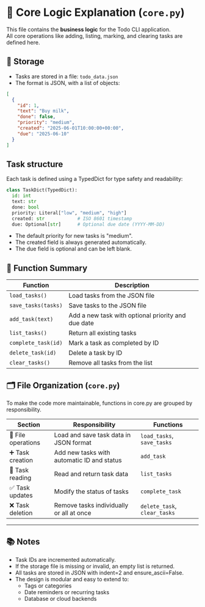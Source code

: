 # 🧠 Core Logic Explanation (`core.py`)

This file contains the **business logic** for the Todo CLI application.  
All core operations like adding, listing, marking, and clearing tasks are defined here.

## 📄 Storage

- Tasks are stored in a file: `todo_data.json`
- The format is JSON, with a list of objects:

```json
[
  {
    "id": 1,
    "text": "Buy milk",
    "done": false,
    "priority": "medium",
    "created": "2025-06-01T10:00:00+00:00",
    "due": "2025-06-10"
  }
]
```

## Task structure

Each task is defined using a TypedDict for type safety and readability:

```python
class TaskDict(TypedDict):
  id: int
  text: str
  done: bool
  priority: Literal["low", "medium", "high"]
  created: str            # ISO 8601 timestamp
  due: Optional[str]      # Optional due date (YYYY-MM-DD)
```

- The default priority for new tasks is "medium".
- The created field is always generated automatically.
- The due field is optional and can be left blank.

## 🧩 Function Summary

| Function              | Description                                      |
|-----------------------|--------------------------------------------------|
| `load_tasks()`        | Load tasks from the JSON file                    |
| `save_tasks(tasks)`   | Save tasks to the JSON file                      |
| `add_task(text)`      | Add a new task with optional priority and due date   |
| `list_tasks()`        | Return all existing tasks                        |
| `complete_task(id)`   | Mark a task as completed by ID                   |
| `delete_task(id)`     | Delete a task by ID                              |
| `clear_tasks()`       | Remove all tasks from the list                   |

## 🗂️ File Organization (`core.py`)

To make the code more maintainable, functions in core.py are grouped by responsibility.

| Section                 | Responsibility                                   | Functions                   |
|--------------------------|--------------------------------------------------|------------------------------|
| 🔄 File operations       | Load and save task data in JSON format           | `load_tasks`, `save_tasks`   |
| ➕ Task creation         | Add new tasks with automatic ID and status       | `add_task`                   |
| 📄 Task reading          | Read and return task data                        | `list_tasks`                 |
| ✅ Task updates          | Modify the status of tasks                       | `complete_task`              |
| ❌ Task deletion         | Remove tasks individually or all at once         | `delete_task`, `clear_tasks` |

---

## 📚 Notes

- Task IDs are incremented automatically.
- If the storage file is missing or invalid, an empty list is returned.
- All tasks are stored in JSON with indent=2 and ensure_ascii=False.
- The design is modular and easy to extend to:
  - Tags or categories
  - Date reminders or recurring tasks
  - Database or cloud backends
  